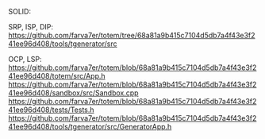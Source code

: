 SOLID:

SRP, ISP, DIP: https://github.com/farva7er/totem/tree/68a81a9b415c7104d5db7a4f43e3f241ee96d408/tools/tgenerator/src

OCP, LSP: https://github.com/farva7er/totem/blob/68a81a9b415c7104d5db7a4f43e3f241ee96d408/totem/src/App.h
https://github.com/farva7er/totem/blob/68a81a9b415c7104d5db7a4f43e3f241ee96d408/sandbox/src/Sandbox.cpp
https://github.com/farva7er/totem/blob/68a81a9b415c7104d5db7a4f43e3f241ee96d408/tests/Tests.h
https://github.com/farva7er/totem/blob/68a81a9b415c7104d5db7a4f43e3f241ee96d408/tools/tgenerator/src/GeneratorApp.h
